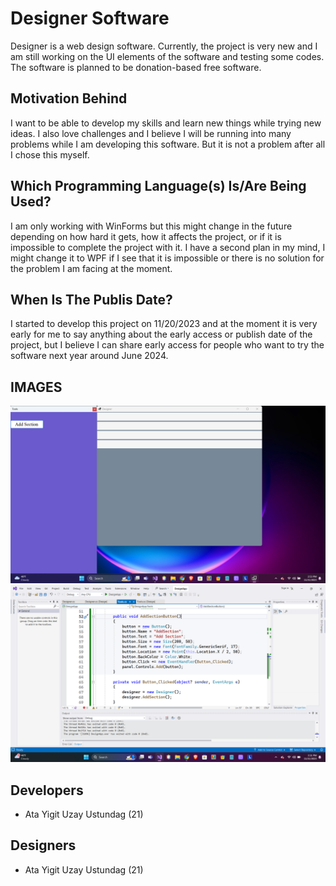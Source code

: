 <h1>Designer Software</h1>
<p>Designer is a web design software. Currently, the project is very new and I am still working on the UI elements of the software and testing some codes.
The software is planned to be donation-based free software.</p>
<h2>Motivation Behind</h2>
<p>I want to be able to develop my skills and learn new things while trying new ideas. I also love challenges and I believe I will be running into many problems while I am developing this software.
But it is not a problem after all I chose this myself.</p>
<h2>Which Programming Language(s) Is/Are Being Used?</h2>
<p>I am only working with WinForms but this might change in the future depending on how hard it gets, how it affects the project, or if it is impossible to complete the project with it.
I have a second plan in my mind, I might change it to WPF if I see that it is impossible or there is no solution for the problem I am facing at the moment.</p>
<h2>When Is The Publis Date?</h2>
<p>I started to develop this project on 11/20/2023 and at the moment it is very early for me to say anything about the early access or publish date of the project, but I believe I can share early access for people who want to try the software next year around June 2024.</p>
<h2>IMAGES</h2>
<img src="designer software.png">
<img src="designer code.png">
<h2>Developers</h2>
<ul>
  <li>Ata Yigit Uzay Ustundag (21)</li>
</ul>
<h2>Designers</h2>
<ul>
  <li>Ata Yigit Uzay Ustundag (21)</li>
</ul>
